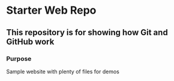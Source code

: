 # Starter Web Repo

## This repository is for showing how Git and GitHub work

### Purpose

Sample website with plenty of files for demos
